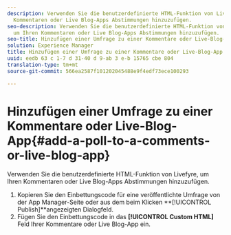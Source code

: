 ```yaml
---
description: Verwenden Sie die benutzerdefinierte HTML-Funktion von Livefyre, um Ihren
  Kommentaren oder Live Blog-Apps Abstimmungen hinzuzufügen.
seo-description: Verwenden Sie die benutzerdefinierte HTML-Funktion von Livefyre,
  um Ihren Kommentaren oder Live Blog-Apps Abstimmungen hinzuzufügen.
seo-title: Hinzufügen einer Umfrage zu einer Kommentare oder Live-Blog-App
solution: Experience Manager
title: Hinzufügen einer Umfrage zu einer Kommentare oder Live-Blog-App
uuid: eedb 63 c 1-7 d 31-40 d 9-ab 3 e-b 15765 cbe 804
translation-type: tm+mt
source-git-commit: 566ea2587f101202045488e9f4edf73ece100293

---
```



# Hinzufügen einer Umfrage zu einer Kommentare oder Live-Blog-App{#add-a-poll-to-a-comments-or-live-blog-app}

Verwenden Sie die benutzerdefinierte HTML-Funktion von Livefyre, um Ihren Kommentaren oder Live Blog-Apps Abstimmungen hinzuzufügen.

1. Kopieren Sie den Einbettungscode für eine veröffentlichte Umfrage von der App Manager-Seite oder aus dem beim Klicken **[!UICONTROL Publish]**angezeigten Dialogfeld.
1. Fügen Sie den Einbettungscode in das **[!UICONTROL Custom HTML]** Feld Ihrer Kommentare oder Live Blog-App ein.
